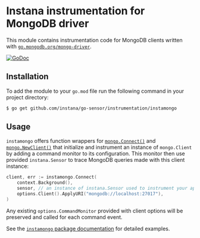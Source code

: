 Instana instrumentation for MongoDB driver
==========================================

This module contains instrumentation code for MongoDB clients written with [`go.mongodb.org/mongo-driver`](https://go.mongodb.org/mongo-driver).

[![GoDoc](https://pkg.go.dev/badge/github.com/instana/go-sensor/instrumentation/instamongo)][godoc]

Installation
------------

To add the module to your `go.mod` file run the following command in your project directory:

```bash
$ go get github.com/instana/go-sensor/instrumentation/instamongo
```

Usage
-----

`instamongo` offers function wrappers for [`mongo.Connect()`][instamongo.Connect] and [`mongo.NewClient()`][instamongo.NewClient]
that initialize and instrument an instance of `mongo.Client` by adding a command monitor to its configuration. This monitor then
use provided `instana.Sensor` to trace MongoDB queries made with this client instance:

```go
client, err := instamongo.Connect(
	context.Background(),
	sensor, // an instance of instana.Sensor used to instrument your application
	options.Client().ApplyURI("mongodb://localhost:27017"),
)
```

Any existing `options.CommandMonitor` provided with client options will be preserved and called for each command event.

See the [`instamongo` package documentation][godoc] for detailed examples.



[godoc]: https://pkg.go.dev/github.com/instana/go-sensor/instrumentation/instamongo
[instamongo.Connect]: https://pkg.go.dev/github.com/instana/go-sensor/instrumentation/instamongo#Connect
[instamongo.NewClient]: https://pkg.go.dev/github.com/instana/go-sensor/instrumentation/instamongo#NewClient

<!---
Mandatory comment section for CI/CD !!
target-pkg-url: go.mongodb.org/mongo-driver
current-version: v1.7.2
--->
